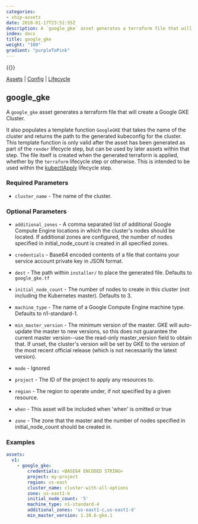 ```yaml
---
categories:
- ship-assets
date: 2018-01-17T23:51:55Z
description: A `google_gke` asset generates a terraform file that will create a Google GKE Cluster.
index: docs
title: google_gke
weight: "100"
gradient: "purpleToPink"
---
```


{{<legacynotice>}}

[Assets](/api/ship-assets/assets) | [Config](/api/ship-config/config) | [Lifecycle](/api/ship-lifecycle/lifecycle)

## google_gke

A `google_gke` asset generates a terraform file that will create a Google GKE Cluster.

It also populates a template function `GoogleGKE` that takes the name of the cluster and returns the path to the generated kubeconfig for the cluster. This template function is only valid after the asset has been generated as part of the `render` lifecycle step, but can be used by later assets within that step. The file itself is created when the generated terraform is applied, whether by the `terraform` lifecycle step or otherwise. This is intended to be used within the [kubectlApply](/api/ship-lifecycle/kubectlapply/) lifecycle step.



### Required Parameters


- `cluster_name` - The name of the cluster.



### Optional Parameters


- `additional_zones` - A comma separated list of additional Google Compute Engine locations in which the cluster's nodes should be located. If additional zones are configured, the number of nodes specified in initial_node_count is created in all specified zones.


- `credentials` - Base64 encoded contents of a file that contains your service account private key in JSON format.


- `dest` - The path within `installer/` to place the generated file. Defaults to `google_gke.tf`


- `initial_node_count` - The number of nodes to create in this cluster (not including the Kubernetes master). Defaults to 3.


- `machine_type` - The name of a Google Compute Engine machine type. Defaults to n1-standard-1.


- `min_master_version` - The minimum version of the master. GKE will auto-update the master to new versions, so this does not guarantee the current master version--use the read-only master_version field to obtain that. If unset, the cluster's version will be set by GKE to the version of the most recent official release (which is not necessarily the latest version).


- `mode` - Ignored


- `project` - The ID of the project to apply any resources to.


- `region` - The region to operate under, if not specified by a given resource.


- `when` - This asset will be included when 'when' is omitted or true


- `zone` - The zone that the master and the number of nodes specified in initial_node_count should be created in.


### Examples

```yaml
assets:
  v1:
    - google_gke:
        credentials: <BASE64 ENCODED STRING>
        project: my-project
        region: us-east
        cluster_name: cluster-with-all-options
        zone: us-east1-b
        initial_node_count: '5'
        machine_type: n1-standard-4
        additional_zones: 'us-east1-c,us-east1-d'
        min_master_version: 1.10.6-gke.1
```
